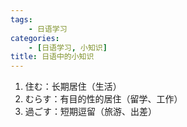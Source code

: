 ```yaml
---
tags:
    - 日语学习
categories:
    - [日语学习, 小知识]
title: 日语中的小知识
---
```


1. 住む：长期居住（生活）
2. むらす：有目的性的居住（留学、工作）
3. 過ごす：短期逗留（旅游、出差）
